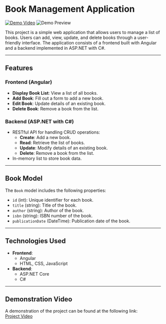 # Book Management Application

[![Demo Video](https://img.shields.io/badge/Video-Demo-blue?style=for-the-badge)](https://drive.google.com/drive/folders/1cDPE7lLfP2mI90bgGwC-zHoayRK3Vk1D?usp=sharing)
![Demo Preview](assets/output.gif)


This project is a simple web application that allows users to manage a list of books. Users can add, view, update, and delete books through a user-friendly interface. The application consists of a frontend built with Angular and a backend implemented in ASP.NET with C#.

---

## Features

### Frontend (Angular)
- **Display Book List**: View a list of all books.
- **Add Book**: Fill out a form to add a new book.
- **Edit Book**: Update details of an existing book.
- **Delete Book**: Remove a book from the list.

### Backend (ASP.NET with C#)
- RESTful API for handling CRUD operations:
  - **Create**: Add a new book.
  - **Read**: Retrieve the list of books.
  - **Update**: Modify details of an existing book.
  - **Delete**: Remove a book from the list.
- In-memory list to store book data.

---

## Book Model
The `Book` model includes the following properties:
- `id` (int): Unique identifier for each book.
- `title` (string): Title of the book.
- `author` (string): Author of the book.
- `isbn` (string): ISBN number of the book.
- `publicationDate` (DateTime): Publication date of the book.

---

## Technologies Used
- **Frontend**:
  - Angular
  - HTML, CSS, JavaScript
- **Backend**:
  - ASP.NET Core
  - C#

---

## Demonstration Video
A demonstration of the project can be found at the following link:  
[Project Video](https://drive.google.com/drive/folders/1cDPE7lLfP2mI90bgGwC-zHoayRK3Vk1D?usp=sharing)
